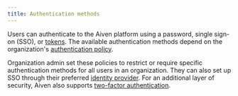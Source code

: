 ```yaml
---
title: Authentication methods
---
```


Users can authenticate to the Aiven platform using a password, single sign-on (SSO), or [tokens](/docs/platform/concepts/authentication-tokens). The available authentication methods depend on the organization's [authentication policy](/docs/platform/howto/set-authentication-policies).

Organization admin set these policies to restrict or require specific
authentication methods for all users in an organization. They can also set up SSO
through their preferred [identity provider](/docs/platform/howto/list-identity-providers).
For an additional layer of security,  Aiven also supports
[two-factor authentication](/docs/platform/howto/set-authentication-policies).

